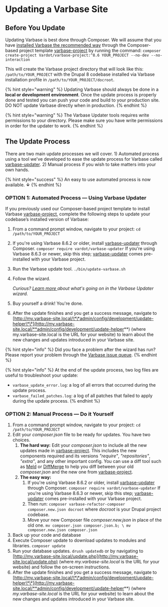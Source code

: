 # Updating a Varbase Site

## Before You Update

Updating Varbase is best done through Composer. We will assume that you have [installed Varbase the recommended way](../installing-varbase/) through the Composer-based project template [varbase-project](https://github.com/Vardot/varbase-project) by running the command: `composer create-project Vardot/varbase-project:^8.6 YOUR_PROJECT --no-dev --no-interaction`

This will create the Varbase project directory that will look like this: `/path/to/YOUR_PROJECT` with the Drupal 8 codebase installed via Varbase installation profile in `/path/to/YOUR_PROJECT/docroot`.

{% hint style="warning" %}
Updating Varbase should always be done in a **local or development environment**. Once the update process is properly done and tested you can push your code and build to your production site.  
DO NOT update Varbase directly when in production.
{% endhint %}

{% hint style="warning" %}
The Varbase Updater tools requires write permissions to your directory. Please make sure you have write permissions in order for the updater to work.
{% endhint %}

## The Update Process

There are two main update processes we will cover. 1\) Automated process using a tool we've developed to ease the update process for Varbase called [varbase-updater](https://github.com/Vardot/varbase-updater). 2\) Manual process if you wish to take matters into your own hands.

{% hint style="success" %}
An easy to use automated process is now available. **↓**
{% endhint %}

### OPTION 1: Automated Process — Using Varbase Updater

If you previously used our Composer-based project template to install Varbase [varbase-project](https://github.com/Vardot/varbase-project), complete the following steps to update your codebase’s installed version of Varbase:

1. From a command prompt window, navigate to your project: `cd /path/to/YOUR_PROJECT`  
2. If you're using Varbase 8.6.2 or older, install [varbase-updater](https://github.com/Vardot/varbase-updater) through Composer. `composer require vardot/varbase-updater`   If you're using Varbase 8.6.3 or newer, skip this step; [varbase-updater](https://github.com/Vardot/varbase-updater) comes pre-installed with your Varbase project. 
3. Run the Varbase update tool. `./bin/update-varbase.sh`  
4. Follow the wizard.

   _Curious?_ [_Learn more_ ](understanding-varbase-updater-package.md)_about what's going on in the Varbase Updater wizard._

5. Buy yourself a drink! You're done.
6. After the update finishes and you get a success message, navigate to [http://my.varbase-site.local/\*\*admin/config/development/update-helper\*\*](http://my.varbase-site.local/**admin/config/development/update-helper**) \(where my.varbase-site.local is the URL for your website\) to learn about the new changes and updates introduced in your Varbase site.

{% hint style="info" %}
Did you face a problem after the wizard has run? Please report your problem through the [Varbase issue queue](https://www.drupal.org/node/add/project-issue/varbase?component=Updater).
{% endhint %}

{% hint style="info" %}
At the end of the update process, two log files are useful to troubleshoot your update:

* `varbase_update_error.log`: a log of all errors that occurred during the update process.
* `varbase_failed_patches.log`: a log of all patches that failed to apply during the update process.
{% endhint %}

### OPTION 2: Manual Process — Do it Yourself

1. From a command prompt window, navigate to your project:  `cd /path/to/YOUR_PROJECT`  
2. Edit your _composer.json_ file to be ready for updates. You have two choices.
   1. **The hard way:** Edit your _composer.json_ to include all the new updates made in [varbase-project](https://github.com/Vardot/varbase-project/blob/8.6.x/composer.json). This includes the new components required and its versions _"require"_, _"repositories"_, _"extra"_, and any other important config. You can use a diff tool such as [Meld](http://meldmerge.org/) or [DiffMerge](https://sourcegear.com/diffmerge/) to help you diff between your old _composer.json_ and the new one from [varbase-project](https://github.com/Vardot/varbase-project/blob/8.6.x/composer.json). 
   2. **The easy way:** 
      1. If you're using Varbase 8.6.2 or older, install [varbase-updater](https://github.com/Vardot/varbase-updater) through Composer. `composer require vardot/varbase-updater`   If you're using Varbase 8.6.3 or newer, skip this step; [varbase-updater](https://github.com/Vardot/varbase-updater) comes pre-installed with your Varbase project. 
      2. Then run: `composer varbase-refactor-composer composer.new.json docroot`  where _docroot_ is your Drupal project codebase. 
      3. Move your new Composer file _composer.new.json_ in place of the old one. `mv composer.json composer.json.b; \ mv composer.new.json composer.json` 
3. Back up your code and database 
4. Execute Composer update to download updates to modules and libraries. `composer update`  
5. Run your database updates. `drush updatedb`  or by navigating to [http://my.varbase-site.local/update.php](http://my.varbase-site.local/update.php) \(where _my.varbase-site.local_ is the URL for your website\) and follow the on-screen instructions. 
6. After the update finishes and you get a success message, navigate to [http://my.varbase-site.local/\*\*admin/config/development/update-helper\*\*](http://my.varbase-site.local/**admin/config/development/update-helper**) \(where _my.varbase-site.local_ is the URL for your website\) to learn about the new changes and updates introduced in your Varbase site.

